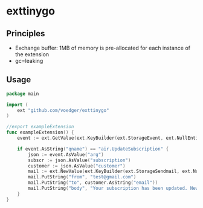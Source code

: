 # exttinygo

## Principles

- Exchange buffer: 1MB of memory is pre-allocated for each instance of the extension
- gc=leaking

## Usage

```go
package main

import (
	ext "github.com/voedger/exttinygo"
)

//export exampleExtension
func exampleExtension() {
	event := ext.GetValue(ext.KeyBuilder(ext.StorageEvent, ext.NullEntity))

	if event.AsString("qname") == "air.UpdateSubscription" {
		json := event.AsValue("arg")
		subscr := json.AsValue("subscription")
		customer := json.AsValue("customer")
		mail := ext.NewValue(ext.KeyBuilder(ext.StorageSendmail, ext.NullEntity))
		mail.PutString("from", "test@gmail.com")
		mail.PutString("to", customer.AsString("email"))
		mail.PutString("body", "Your subscription has been updated. New status: "+subscr.AsString("status"))
	}
}
```